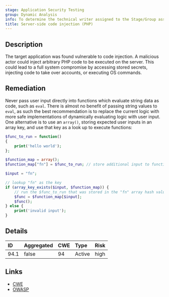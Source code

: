 ```yaml
---
stage: Application Security Testing
group: Dynamic Analysis
info: To determine the technical writer assigned to the Stage/Group associated with this page, see https://handbook.gitlab.com/handbook/product/ux/technical-writing/#assignments
title: Server-side code injection (PHP)
---
```


## Description

The target application was found vulnerable to code injection. A malicious actor could inject arbitrary
PHP code to be executed on the server. This could lead to a full system compromise by accessing
stored secrets, injecting code to take over accounts, or executing OS commands.

## Remediation

Never pass user input directly into functions which evaluate string data as code, such as `eval`.
There is almost no benefit of passing string values to `eval`, as such the best recommendation is
to replace the current logic with more safe implementations of dynamically evaluating logic with
user input. One alternative is to use an `array()`, storing expected user inputs in an array
key, and use that key as a look up to execute functions:

```php
$func_to_run = function()
{
    print('hello world');
};

$function_map = array();
$function_map["fn"] = $func_to_run; // store additional input to function mappings here

$input = "fn";

// lookup "fn" as the key
if (array_key_exists($input, $function_map)) {
    // run the $func_to_run that was stored in the "fn" array hash value.
    $func = $function_map[$input];
    $func();
} else {
    print('invalid input');
}
```

## Details

| ID | Aggregated | CWE | Type | Risk |
|:---|:-----------|:----|:-----|:-----|
| 94.1 | false | 94 | Active | high |

## Links

- [CWE](https://cwe.mitre.org/data/definitions/94.html)
- [OWASP](https://owasp.org/www-community/attacks/Code_Injection)
